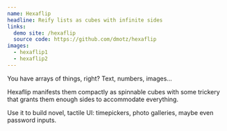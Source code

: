 ```yaml
---
name: Hexaflip
headline: Reify lists as cubes with infinite sides
links:
  demo site: /hexaflip
  source code: https://github.com/dmotz/hexaflip
images:
  - hexaflip1
  - hexaflip2
---
```


You have arrays of things, right? Text, numbers, images...

Hexaflip manifests them compactly as spinnable cubes with some trickery that
grants them enough sides to accommodate everything.

Use it to build novel, tactile UI: timepickers, photo galleries, maybe even
password inputs.
